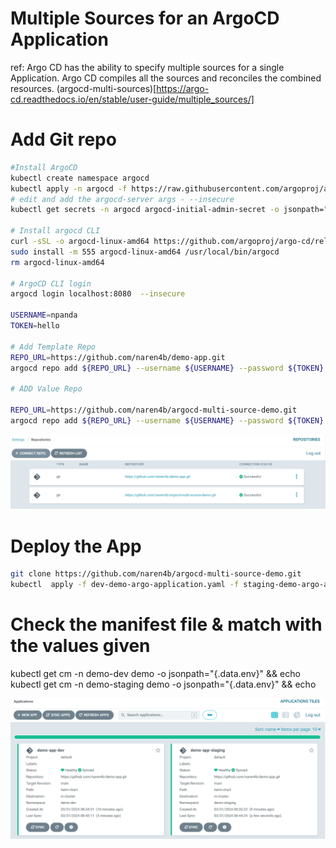 # Multiple Sources for an ArgoCD Application

ref: Argo CD has the ability to specify multiple sources for a single Application. Argo CD compiles all the sources and reconciles the combined resources. 
(argocd-multi-sources)[https://argo-cd.readthedocs.io/en/stable/user-guide/multiple_sources/]

# Add Git repo

```bash
#Install ArgoCD
kubectl create namespace argocd
kubectl apply -n argocd -f https://raw.githubusercontent.com/argoproj/argo-cd/stable/manifests/install.yaml
# edit and add the argocd-server args - --insecure
kubectl get secrets -n argocd argocd-initial-admin-secret -o jsonpath="{.data.password}" | base64 -d && echo 

# Install argocd CLI
curl -sSL -o argocd-linux-amd64 https://github.com/argoproj/argo-cd/releases/latest/download/argocd-linux-amd64
sudo install -m 555 argocd-linux-amd64 /usr/local/bin/argocd
rm argocd-linux-amd64

# ArgoCD CLI login 
argocd login localhost:8080  --insecure

USERNAME=npanda
TOKEN=hello

# Add Template Repo
REPO_URL=https://github.com/naren4b/demo-app.git
argocd repo add ${REPO_URL} --username ${USERNAME} --password ${TOKEN}

# ADD Value Repo

REPO_URL=https://github.com/naren4b/argocd-multi-source-demo.git
argocd repo add ${REPO_URL} --username ${USERNAME} --password ${TOKEN}
```
![Repos-added](image.png)

# Deploy the App 
```bash
git clone https://github.com/naren4b/argocd-multi-source-demo.git
kubectl  apply -f dev-demo-argo-application.yaml -f staging-demo-argo-application.yaml
```

# Check the manifest file & match with the values given 
kubectl get cm -n demo-dev demo -o jsonpath="{.data.env}" && echo 
kubectl get cm -n demo-staging demo -o jsonpath="{.data.env}" && echo 

![argo-apps](image-1.png)